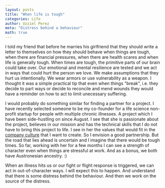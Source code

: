 ```yaml
---
layout: posts
title: "When life is tough"
categories: Life
author: Uzziel Perez
meta: "Distress behind a behaviour"
math: true
---
```


I told my friend that before he marries his girlfriend that they should write a letter to themselves on how they should behave when things are tough, when there are financial pressures, when there are health scares and when life is generally tough.
When times are tough, the primitive parts of our brain could take over. Our emotional and mental resilience are tested and we act in ways that could hurt the person we love. We make assumptions that they hurt us intentionally. We wear armors or use vulnerability as a weapon. I thought it was a simple practical tip that even when things "break", i.e. they decide to part ways or decide to reconcile and mend wounds they would have a reminder on how to act to limit unecessary suffering. 

I would probably do something similar for finding a partner for a project. I have recently selected someone to be my co-founder for a life science non-profit startup for people with multiple chronic illnesses. A project which I have been side-hustling on since August. I see that she is passionate about the project, believes in our mission and has the technical skills that I do not have to bring this project to life. I see in her the values that would fit in the [company culture](https://docs.google.com/presentation/d/1H8MZ-vzMDDCkM1C_iBtpa3jsIBMGOCdsyQwH9IFhnDc/edit?usp=sharing) that I want to create. So I envision a good partnership. But the road that lies ahead is uncertain and I imagine that there would be tough times. So far, working with her for a few months I can see a strength of character even when things are stressful at work. And as a bonus, we both have Austronesian ancestry. :)

When an illness hits us or our fight or flight response is triggered, we can act in out-of-character ways. I will expect this to happen. And understand that there is some distress behind the behaviour. And then we work on the source of the distress.
